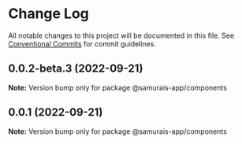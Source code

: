 # Change Log

All notable changes to this project will be documented in this file.
See [Conventional Commits](https://conventionalcommits.org) for commit guidelines.

## 0.0.2-beta.3 (2022-09-21)

**Note:** Version bump only for package @samurais-app/components





## 0.0.1 (2022-09-21)

**Note:** Version bump only for package @samurais-app/components
